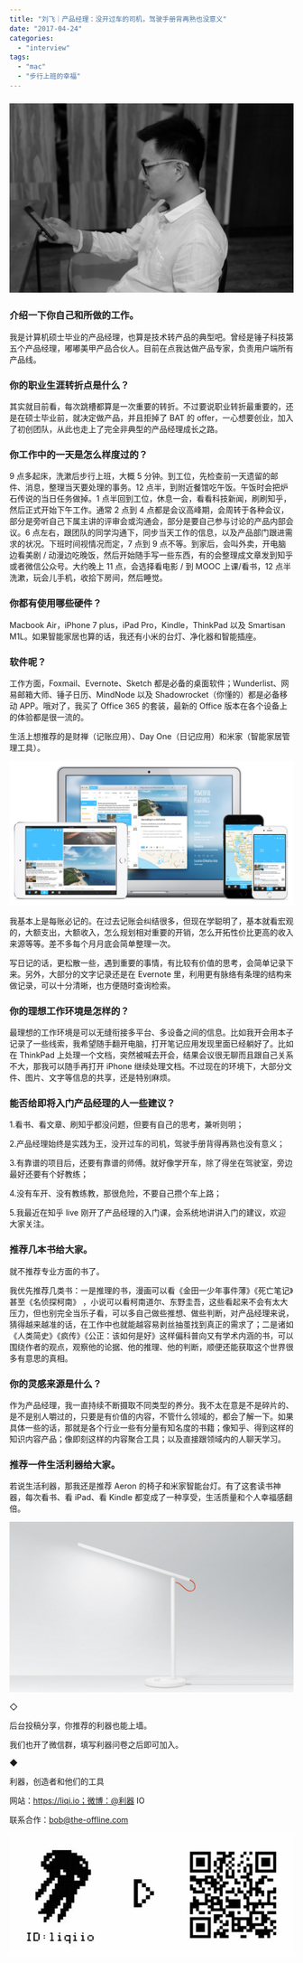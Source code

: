 ```yaml
---
title: "刘飞｜产品经理：没开过车的司机，驾驶手册背再熟也没意义"
date: "2017-04-24"
categories: 
  - "interview"
tags: 
  - "mac"
  - "步行上班的幸福"
---
```


### ![微信图片_20170424125901](/images/87304-1536x1024.jpg)

### **介绍一下你自己和所做的工作。**

我是计算机硕士毕业的产品经理，也算是技术转产品的典型吧。曾经是锤子科技第五个产品经理，嘟嘟美甲产品合伙人。目前在点我达做产品专家，负责用户端所有产品线。

### **你的职业生涯转折点是什么？**

其实就目前看，每次跳槽都算是一次重要的转折。不过要说职业转折最重要的，还是在硕士毕业前，就决定做产品，并且拒掉了 BAT 的 offer，一心想要创业，加入了初创团队，从此也走上了完全非典型的产品经理成长之路。

### **你工作中的一天是怎么样度过的？**

9 点多起床，洗漱后步行上班，大概 5 分钟。到工位，先检查前一天遗留的邮件、消息，整理当天要处理的事务。12 点半，到附近餐馆吃午饭。午饭时会把炉石传说的当日任务做掉。1 点半回到工位，休息一会，看看科技新闻，刷刷知乎，然后正式开始下午工作。通常 2 点到 4 点都是会议高峰期，会周转于各种会议，部分是旁听自己下属主讲的评审会或沟通会，部分是要自己参与讨论的产品内部会议。6 点左右，跟团队的同学沟通下，同步当天工作的信息，以及产品部门跟进需求的状况。下班时间视情况而定，7 点到 9 点不等。到家后，会叫外卖，开电脑边看美剧 / 动漫边吃晚饭，然后开始随手写一些东西，有的会整理成文章发到知乎或者微信公众号。大约晚上 11 点，会选择看电影 / 到 MOOC 上课/看书，12 点半洗漱，玩会儿手机，收拾下房间，然后睡觉。

### **你都有使用哪些硬件？**

Macbook Air，iPhone 7 plus，iPad Pro，Kindle，ThinkPad 以及 Smartisan M1L。如果智能家居也算的话，我还有小米的台灯、净化器和智能插座。

### **软件呢？**

工作方面，Foxmail、Evernote、Sketch 都是必备的桌面软件；Wunderlist、网易邮箱大师、锤子日历、MindNode 以及 Shadowrocket（你懂的）都是必备移动 APP。哦对了，我买了 Office 365 的套装，最新的 Office 版本在各个设备上的体验都是很一流的。

生活上想推荐的是财禅（记账应用）、Day One（日记应用）和米家（智能家居管理工具）。

![DayOne2-Showcase-001_03-1-1600x814](/images/88773.jpg)

我基本上是每账必记的。在过去记账会纠结很多，但现在学聪明了，基本就看宏观的，大额支出，大额收入，怎么规划相对重要的开销，怎么开拓性价比更高的收入来源等等。差不多每个月月底会简单整理一次。

写日记的话，更松散一些，遇到重要的事情，有比较有价值的思考，会简单记录下来。另外，大部分的文字记录还是在 Evernote 里，利用更有脉络有条理的结构来做记录，可以十分清晰，也方便随时查询检索。

### **你的理想工作环境是怎样的？**

最理想的工作环境是可以无缝衔接多平台、多设备之间的信息。比如我开会用本子记录了一些线索，我希望随手翻开电脑，打开笔记应用发现里面已经躺好了。比如在 ThinkPad 上处理一个文档，突然被喊去开会，结果会议很无聊而且跟自己关系不大，那我可以随手再打开 iPhone 继续处理文档。不过现在的环境下，大部分文件、图片、文字等信息的共享，还是特别麻烦。

### **能否给即将入门产品经理的人一些建议？**

1.看书、看文章、刷知乎都没问题，但要有自己的思考，兼听则明；

2.产品经理始终是实践为王，没开过车的司机，驾驶手册背得再熟也没有意义；

3.有靠谱的项目后，还要有靠谱的师傅。就好像学开车，除了得坐在驾驶室，旁边最好还要有个好教练；

4.没有车开、没有教练教，那很危险，不要自己攒个车上路；

5.我最近在知乎 live 刚开了产品经理的入门课，会系统地讲讲入门的建议，欢迎大家关注。

### **推荐几本书给大家。**

就不推荐专业方面的书了。

我优先推荐几类书：一是推理的书，漫画可以看《金田一少年事件薄》《死亡笔记》甚至《名侦探柯南》 ，小说可以看柯南道尔、东野圭吾，这些看起来不会有太大压力，但也别完全当乐子看，可以多自己做些推想、做些判断，对产品经理来说，猜得越来越准的话，在工作中也就能越容易剥丝抽茧找到真正的需求了；二是诸如《人类简史》《疯传》《公正：该如何是好》这样偏科普向又有学术内涵的书，可以围绕作者的观点，观察他的论据、他的推理、他的判断，顺便还能获取这个世界很多有意思的真相。

### **你的灵感来源是什么？**

作为产品经理，我一直持续不断摄取不同类型的养分。我不太在意是不是碎片的、是不是别人嚼过的，只要是有价值的内容，不管什么领域的，都会了解一下。如果具体一些的话，那就是各个行业一些有分量有知名度的书籍；像知乎、得到这样的知识内容产品；像即刻这样的内容聚合工具；以及直接跟领域内的人聊天学习。

### **推荐一件生活利器给大家。**

若说生活利器，那我还是推荐 Aeron 的椅子和米家智能台灯。有了这套读书神器，每次看书、看 iPad、看 Kindle 都变成了一种享受，生活质量和个人幸福感翻倍。

![d894adbd-246a-8288-e58c-82057b75ad96](/images/93904-1709x1024.jpg)

◇

后台投稿分享，你推荐的利器也能上墙。

我们也开了微信群，填写利器问卷之后即可加入。

◆

利器，创造者和他们的工具

网站：https://liqi.io；微博：@利器 IO

联系合作：bob@the-offline.com

![640](/images/47975.jpg)
